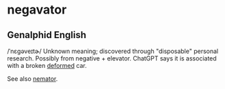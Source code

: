 # negavator
## Genalphid English
/ˈnɛgəveɪtɚ/
Unknown meaning; discovered through "disposable" personal research. Possibly from negative + elevator. ChatGPT says it is associated with a broken [deformed](https://www.reddit.com/r/engrish/comments/og1etr/deformed_man/) car.

See also <a href="nemator.md">nemator</a>.







